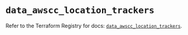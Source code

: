 # `data_awscc_location_trackers`

Refer to the Terraform Registry for docs: [`data_awscc_location_trackers`](https://registry.terraform.io/providers/hashicorp/awscc/0.70.0/docs/data-sources/location_trackers).
